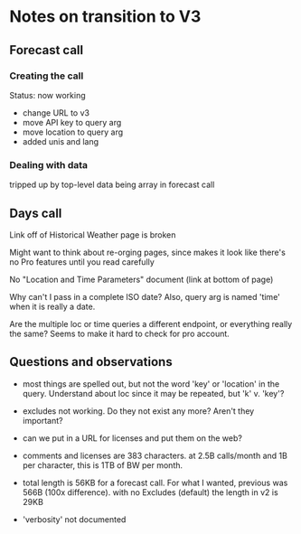 # Notes on transition to V3

## Forecast call

### Creating the call

Status:  now working

- change URL to v3
- move API key to query arg
- move location to query arg
- added unis and lang

### Dealing with data

tripped up by top-level data being array in forecast call

## Days call

Link off of Historical Weather page is broken

Might want to think about re-orging pages, since makes it look like there's no Pro features until you read carefully

No "Location and Time Parameters" document (link at bottom of page)

Why can't I pass in a complete ISO date?  Also, query arg is named 'time' when it is really a date.

Are the multiple loc or time queries a different endpoint, or everything really the same?  Seems to make it hard to check for pro account.

## Questions and observations

- most things are spelled out, but not the word 'key' or 'location' in the query.  Understand about loc since it may be repeated, but 'k' v. 'key'?

- excludes not working.  Do they not exist any more?  Aren't they important?

- can we put in a URL for licenses and put them on the web?

- comments and licenses are 383 characters.  at 2.5B calls/month and 1B per character, this is 1TB of BW per month.

- total length is 56KB for a forecast call.  For what I wanted, previous was 
566B (100x difference).  with no Excludes (default) the length in v2 is 29KB

- 'verbosity' not documented





